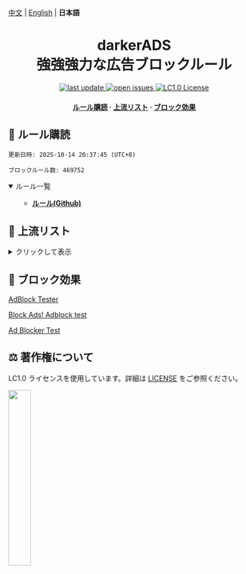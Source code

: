 [中文](README.md) | [English](README-EN.md) | **日本語**
#

<div align="center">
<h1 align="center">darkerADS<br>強強強力な広告ブロックルール</h1>

<p>
  <a href="https://github.com/execute-darker/darkerADS">
    <img src="https://img.shields.io/github/last-commit/execute-darker/darkerADS?style=flat-square" alt="last update" />
  </a>
  <a href="https://github.com/execute-darker/darkerADS/issues">
    <img src="https://img.shields.io/github/issues/execute-darker/darkerADS?style=flat-square" alt="open issues" />
  </a>
  <a href="https://bgm.tv/group/topic/406820">
    <img src="https://img.shields.io/badge/license-LC1.0-%23F5ABB9?style=flat-square&link=https%3A%2F%2Fbgm.tv%2Fgroup%2Ftopic%2F406820" alt="LC1.0 License" />
  </a>
</p>

<h4>
    <a href="#a">ルール購読</a>
  <span> · </span>
    <a href="#b">上流リスト</a>
  <span> · </span>
    <a href="#c">ブロック効果</a>
</h4>

</div>

<h2 id="a">🎯 ルール購読</h2>

```
更新日時: 2025-10-14 20:37:45 (UTC+8) 

ブロックルール数: 469752 
``` 
<details open>
<summary>ルール一覧</summary>
<ul>

- **[ルール(Github)](https://raw.githubusercontent.com/execute-darker/darkerADS/main/data/rules/adblock.txt)**

</ul>
</details>

<h2 id="b">📔 上流リスト</h2>
<details>
<summary>クリックして表示</summary>
<ul>
忘れた
</ul>
</details>

<h2 id="c">🚫 ブロック効果</h2

[AdBlock Tester](https://adblock-tester.com)

[Block Ads! Adblock test](https://blockads.fivefilters.org/)

[Ad Blocker Test](https://d3ward.github.io/toolz/adblock.html)

<h2 id="d">⚖️ 著作権について</h2> 

LC1.0 ライセンスを使用しています。詳細は [LICENSE](https://bgm.tv/group/topic/406820) をご参照ください。

<img src="https://static.lolicommons.org/RL-ES-GR.svg" width="30%">